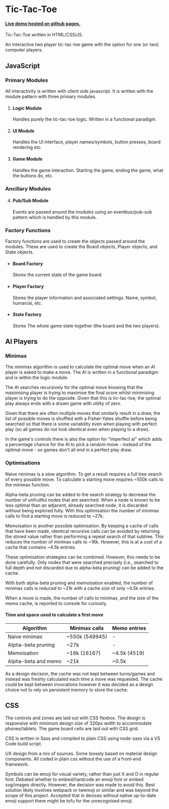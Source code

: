 # Tic-Tac-Toe

#### [Live demo hosted on github pages.](https://louissxu.github.io/tictactoe)

Tic-Tac-Toe written in HTML/CSS/JS.

An interactive two player tic-tac-toe game with the option for one (or two) computer players.

## JavaScript
### Primary Modules
All interactivity is written with client side javascript. It is written with the module pattern with three primary modules.
1. #### Logic Module
    Handles purely the tic-tac-toe logic. Written in a functional paradigm.
2. #### UI Module
    Handles the UI interface, player names/symbols, button presses, board rendering etc.
3. #### Game Module
    Handles the game interaction. Starting the game, ending the game, what the buttons do, etc.

### Ancillary Modules
4. #### Pub/Sub Module
    Events are passed around the modules using an eventbus/pub-sub pattern which is handled by this module.

### Factory Functions
Factory functions are used to create the objects passed around the modules. These are used to create the Board objects, Player objects, and State objects.
* #### Board Factory
    Stores the current state of the game board.
* #### Player Factory
    Stores the player information and associated settings. Name, symbol, human/ai, etc.
* #### State Factory
    Stores The whole game state together (the board and the two players).

## AI Players
### Minimax
The minimax algorithm is used to calculate the optimal move when an AI player is asked to make a move. The AI is written in a functional paradigm and is within the logic module.

The AI searches recursively for the optimal move knowing that the maximising player is trying to maximise the final score whilst minimising player is trying to do the opposite. Given that this is tic-tac-toe, the optimal play always ends with a drawn game with utility of zero.

Given that there are often multiple moves that similarly result in a draw, the list of possible moves is shuffled with a Fisher-Yates shuffle before being searched so that there is some variability even when playing with perfect play (so all games do not look identical even when playing to a draw).

In the game's controls there is also the option for "imperfect ai" which adds a percentage chance for the AI to pick a random move - instead of the optimal move - so games don't all end in a perfect play draw.

### Optimisations
Naive minimax is a slow algorithm. To get a result requires a full tree search of every possible move. To calculate a starting move requires ~550k calls to the minimax function.

Alpha-beta pruning can be added to the search strategy to decrease the number of unfruitful nodes that are searched. When a node is known to be less optimal than an adjacent, already searched node, it is discarded without being explored fully. With this optimisation the number of minimax calls to find a starting move is reduced to ~27k.

Memoisation is another possible optimisation. By keeping a cache of calls that have been made, identical recursive calls can be avoided by returning the stored value rather than performing a repeat search of that subtree. This reduces the number of minimax calls to ~16k. However, this is at a cost of a cache that contains ~4.5k entries.

These optimisation strategies can be combined. However, this needs to be done carefully. Only nodes that were searched precisely (i.e., searched to full depth and not discarded due to alpha-beta pruning) can be added to the cache.

With both alpha-beta pruning and memoisation enabled, the number of minimax calls is reduced to ~21k with a cache size of only ~0.5k entries.

When a move is made, the number of calls to minimax, and the size of the memo cache, is reported to console for curiosity.

#### Time and space used to calculate a first move
Algorithm | Minimax calls | Memo entries
----------|----------|----------
Naive minimax | ~550k (549945) | -
Alpha-beta pruning| ~27k | -
Memoisation | ~16k (16167) | ~4.5k (4519)
Alpha-beta and memo | ~21k | ~0.5k

As a design decision, the cache was not kept between turns/games and instead was freshly calculated each time a move was requested. The cache could be kept between invocations however it was decided as a design choice not to rely on persistent memory to store the cache.

## CSS
The controls and zones are laid out with CSS flexbox. The design is responsive with minimum design size of 320px width to accommodate phones/tablets. The game board cells are laid out with CSS grid.

CSS is written in Sass and compiled to plain CSS using node-sass via a VS Code build script.

UX design from a mix of sources. Some loosely based on material design components. All coded in plain css without the use of a front-end framework.

Symbols can be emoji for visual variety, rather than just X and O in regular font. Debated whether to embed/hardcode an emoji font or embed svg/images directly. However, the decision was made to avoid this. Best solution likely involves webpack or twemoji or similar and was beyond the scope of this project. Accepted that in devices without native up-to-date emoji support there might be tofu for the unrecognised emoji.